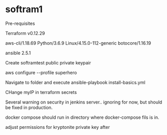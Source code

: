 # softram1

Pre-requisites

Terraform v0.12.29

aws-cli/1.18.69 Python/3.6.9 Linux/4.15.0-112-generic botocore/1.16.19

ansible 2.5.1

Create softramtest public private keypair

aws configure --profile superhero

Navigate to folder and execute ansible-playbook install-basics.yml

CHange myIP in terraform secrets

Several warning on security in jenkins server.. ignoring for now, but should be fixed in production.

docker compose should run in directory where docker-compose fils is in.

adjust permissions for kryptonite private key after

